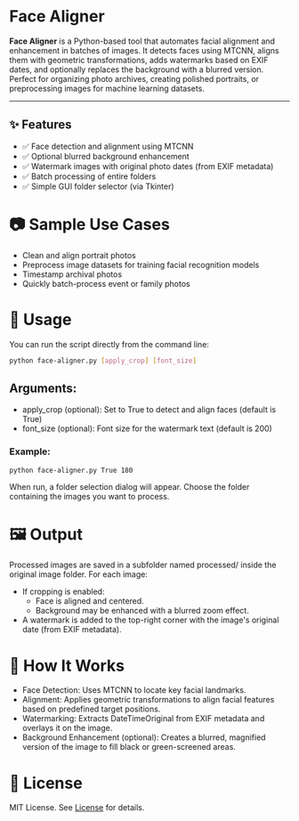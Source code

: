 # Face Aligner

**Face Aligner** is a Python-based tool that automates facial alignment and enhancement in batches of images. It detects faces using MTCNN, aligns them with geometric transformations, adds watermarks based on EXIF dates, and optionally replaces the background with a blurred version. Perfect for organizing photo archives, creating polished portraits, or preprocessing images for machine learning datasets.

---

## ✨ Features

- ✅ Face detection and alignment using MTCNN  
- ✅ Optional blurred background enhancement  
- ✅ Watermark images with original photo dates (from EXIF metadata)  
- ✅ Batch processing of entire folders  
- ✅ Simple GUI folder selector (via Tkinter)  

# 📷 Sample Use Cases

- Clean and align portrait photos
- Preprocess image datasets for training facial recognition models
- Timestamp archival photos
- Quickly batch-process event or family photos

# 🚀 Usage
You can run the script directly from the command line:

```bash
python face-aligner.py [apply_crop] [font_size]
```

## Arguments:
 - apply_crop (optional): Set to True to detect and align faces (default is True)
 - font_size (optional): Font size for the watermark text (default is 200)

### Example:

```bash
python face-aligner.py True 180
```

When run, a folder selection dialog will appear. Choose the folder containing the images you want to process.

# 🖼 Output
Processed images are saved in a subfolder named processed/ inside the original image folder. For each image:

- If cropping is enabled:
  - Face is aligned and centered.
  - Background may be enhanced with a blurred zoom effect.
- A watermark is added to the top-right corner with the image's original date (from EXIF metadata).

# 🧠 How It Works
- Face Detection: Uses MTCNN to locate key facial landmarks.
- Alignment: Applies geometric transformations to align facial features based on predefined target positions.
- Watermarking: Extracts DateTimeOriginal from EXIF metadata and overlays it on the image.
- Background Enhancement (optional): Creates a blurred, magnified version of the image to fill black or green-screened areas.

# 📝 License
MIT License. See [License](License.txt) for details.
